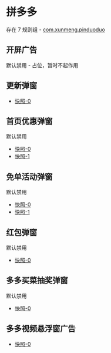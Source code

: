 # 拼多多

存在 7 规则组 - [com.xunmeng.pinduoduo](/src/apps/com.xunmeng.pinduoduo.ts)

## 开屏广告

默认禁用 - 占位，暂时不起作用

## 更新弹窗

- [快照-0](https://gkd-kit.gitee.io/import/12642017)

## 首页优惠弹窗

默认禁用

- [快照-0](https://gkd-kit.gitee.io/import/12642015)
- [快照-1](https://gkd-kit.gitee.io/import/12642019)

## 免单活动弹窗

默认禁用

- [快照-0](https://gkd-kit.gitee.io/import/12642032)
- [快照-1](https://gkd-kit.gitee.io/import/12642038)

## 红包弹窗

默认禁用

- [快照-0](https://gkd-kit.gitee.io/import/12642023)

## 多多买菜抽奖弹窗

默认禁用

- [快照-0](https://gkd-kit.gitee.io/import/12642053)

## 多多视频悬浮窗广告

- [快照-0](https://gkd-kit.gitee.io/import/12642058)
